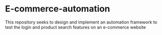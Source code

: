 # E-commerce-automation
This repository seeks to design and implement an automation framework to test the login and product search features on an e-commerce website
